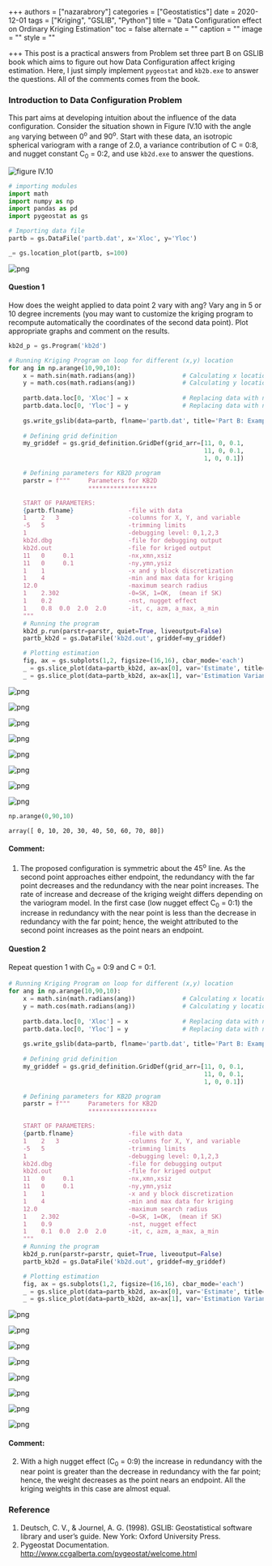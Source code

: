 +++
authors = ["nazarabrory"]
categories = ["Geostatistics"]
date = 2020-12-01
tags = ["Kriging", "GSLIB", "Python"]
title = "Data Configuration effect on Ordinary Kriging Estimation"
toc = false
alternate = ""
caption = ""
image = ""
style = ""

+++
This post is a practical answers from Problem set three part B on GSLIB book which aims to figure out how Data Configuration affect kriging estimation. Here, I just simply implement `pygeostat` and `kb2b.exe` to answer the questions. All of the comments comes from the book.

### Introduction to Data Configuration Problem
This part aims at developing intuition about the influence of the data configuration. Consider the situation shown in Figure IV.10 with the angle `ang` varying between 0<sup>o</sup> and 90<sup>o</sup>. Start with these data, an isotropic spherical variogram with a range of 2.0, a variance contribution of C = 0:8, and nugget constant C<sub>0</sub> = 0:2, and use `kb2d.exe` to answer the questions.

![figure IV.10](/uploads/blogposts/2020-12-01_Data_Configuration_effect_on_Ordinary_Kriging_Estimation/figure_IV.10.PNG)


```python
# importing modules
import math
import numpy as np
import pandas as pd
import pygeostat as gs
```


```python
# Importing data file
partb = gs.DataFile('partb.dat', x='Xloc', y='Yloc')
```


```python
_= gs.location_plot(partb, s=100)
```


    
![png](/uploads/blogposts/2020-12-01_Data_Configuration_effect_on_Ordinary_Kriging_Estimation/output_5_0.png)
    


#### Question 1
How does the weight applied to data point 2 vary with ang? Vary ang in 5 or 10 degree increments (you may want to customize the kriging program to recompute automatically the coordinates of the second data point). Plot appropriate graphs and comment on the results.


```python
kb2d_p = gs.Program('kb2d')
```


```python
# Running Kriging Program on loop for different (x,y) location
for ang in np.arange(10,90,10):
    x = math.sin(math.radians(ang))             # Calculating x location
    y = math.cos(math.radians(ang))             # Calculating y location
    
    partb.data.loc[0, 'Xloc'] = x               # Replacing data with new x location
    partb.data.loc[0, 'Yloc'] = y               # Replacing data with new y location
    
    gs.write_gslib(data=partb, flname='partb.dat', title='Part B: Example Data File')     # Overwriting file with new (x,y) data
    
    # Defining grid definition
    my_griddef = gs.grid_definition.GridDef(grid_arr=[11, 0, 0.1,
                                                      11, 0, 0.1,
                                                      1, 0, 0.1])

    # Defining parameters for KB2D program
    parstr = f"""     Parameters for KB2D
                      *******************

    START OF PARAMETERS:
    {partb.flname}               -file with data
    1    2   3                   -columns for X, Y, and variable
    -5   5                       -trimming limits
    1                            -debugging level: 0,1,2,3
    kb2d.dbg                     -file for debugging output
    kb2d.out                     -file for kriged output
    11   0     0.1               -nx,xmn,xsiz
    11   0     0.1               -ny,ymn,ysiz
    1    1                       -x and y block discretization
    1    4                       -min and max data for kriging
    12.0                         -maximum search radius
    1    2.302                   -0=SK, 1=OK,  (mean if SK)
    1    0.2                     -nst, nugget effect
    1    0.8  0.0  2.0  2.0      -it, c, azm, a_max, a_min
    """
    # Running the program
    kb2d_p.run(parstr=parstr, quiet=True, liveoutput=False)
    partb_kb2d = gs.DataFile('kb2d.out', griddef=my_griddef)

    # Plotting estimation
    fig, ax = gs.subplots(1,2, figsize=(16,16), cbar_mode='each')
    _ = gs.slice_plot(data=partb_kb2d, ax=ax[0], var='Estimate', title=f'Estimate_ang{ang}', griddef=my_griddef, pointdata=partb, pointvar='Variable', cmap='inferno', pointkws={'edgecolors':'white', 's':100})
    _ = gs.slice_plot(data=partb_kb2d, ax=ax[1], var='Estimation Variance', title=f'EstimationVariance_ang{ang}', griddef=my_griddef, cmap='inferno')
```


    
![png](/uploads/blogposts/2020-12-01_Data_Configuration_effect_on_Ordinary_Kriging_Estimation/output_8_0.png)
    



    
![png](/uploads/blogposts/2020-12-01_Data_Configuration_effect_on_Ordinary_Kriging_Estimation/output_8_1.png)
    



    
![png](/uploads/blogposts/2020-12-01_Data_Configuration_effect_on_Ordinary_Kriging_Estimation/output_8_2.png)
    



    
![png](/uploads/blogposts/2020-12-01_Data_Configuration_effect_on_Ordinary_Kriging_Estimation/output_8_3.png)
    



    
![png](/uploads/blogposts/2020-12-01_Data_Configuration_effect_on_Ordinary_Kriging_Estimation/output_8_4.png)
    



    
![png](/uploads/blogposts/2020-12-01_Data_Configuration_effect_on_Ordinary_Kriging_Estimation/output_8_5.png)
    



    
![png](/uploads/blogposts/2020-12-01_Data_Configuration_effect_on_Ordinary_Kriging_Estimation/output_8_6.png)
    



    
![png](/uploads/blogposts/2020-12-01_Data_Configuration_effect_on_Ordinary_Kriging_Estimation/output_8_7.png)
    



```python
np.arange(0,90,10)
```




    array([ 0, 10, 20, 30, 40, 50, 60, 70, 80])



#### Comment:
1. The proposed configuration is symmetric about the 45<sup>o</sup> line. As the second point approaches either endpoint, the redundancy with the far point decreases and the redundancy with the near point increases. The rate of increase and decrease of the kriging weight differs depending on the variogram model. In the first case (low nugget effect C<sub>0</sub> = 0:1) the increase in redundancy with the near point is less than the decrease in redundancy with the far point; hence, the weight attributed to the second point increases as the point nears an endpoint.

#### Question 2
Repeat question 1 with C<sub>0</sub> = 0:9 and C = 0:1.


```python
# Running Kriging Program on loop for different (x,y) location
for ang in np.arange(10,90,10):
    x = math.sin(math.radians(ang))             # Calculating x location
    y = math.cos(math.radians(ang))             # Calculating y location
    
    partb.data.loc[0, 'Xloc'] = x               # Replacing data with new x location
    partb.data.loc[0, 'Yloc'] = y               # Replacing data with new y location
    
    gs.write_gslib(data=partb, flname='partb.dat', title='Part B: Example Data File')     # Overwriting file with new (x,y) data
    
    # Defining grid definition
    my_griddef = gs.grid_definition.GridDef(grid_arr=[11, 0, 0.1,
                                                      11, 0, 0.1,
                                                      1, 0, 0.1])

    # Defining parameters for KB2D program
    parstr = f"""     Parameters for KB2D
                      *******************

    START OF PARAMETERS:
    {partb.flname}               -file with data
    1    2   3                   -columns for X, Y, and variable
    -5   5                       -trimming limits
    1                            -debugging level: 0,1,2,3
    kb2d.dbg                     -file for debugging output
    kb2d.out                     -file for kriged output
    11   0     0.1               -nx,xmn,xsiz
    11   0     0.1               -ny,ymn,ysiz
    1    1                       -x and y block discretization
    1    4                       -min and max data for kriging
    12.0                         -maximum search radius
    1    2.302                   -0=SK, 1=OK,  (mean if SK)
    1    0.9                     -nst, nugget effect
    1    0.1  0.0  2.0  2.0      -it, c, azm, a_max, a_min
    """
    # Running the program
    kb2d_p.run(parstr=parstr, quiet=True, liveoutput=False)
    partb_kb2d = gs.DataFile('kb2d.out', griddef=my_griddef)

    # Plotting estimation
    fig, ax = gs.subplots(1,2, figsize=(16,16), cbar_mode='each')
    _ = gs.slice_plot(data=partb_kb2d, ax=ax[0], var='Estimate', title=f'Estimate_ang{ang}', griddef=my_griddef, pointdata=partb, pointvar='Variable', pointkws={'edgecolors':'white', 's':100}, cmap='inferno')
    _ = gs.slice_plot(data=partb_kb2d, ax=ax[1], var='Estimation Variance', title=f'EstimationVariance_ang{ang}', griddef=my_griddef,  cmap='inferno')
```


    
![png](/uploads/blogposts/2020-12-01_Data_Configuration_effect_on_Ordinary_Kriging_Estimation/output_12_0.png)
    



    
![png](/uploads/blogposts/2020-12-01_Data_Configuration_effect_on_Ordinary_Kriging_Estimation/output_12_1.png)
    



    
![png](/uploads/blogposts/2020-12-01_Data_Configuration_effect_on_Ordinary_Kriging_Estimation/output_12_2.png)
    



    
![png](/uploads/blogposts/2020-12-01_Data_Configuration_effect_on_Ordinary_Kriging_Estimation/output_12_3.png)
    



    
![png](/uploads/blogposts/2020-12-01_Data_Configuration_effect_on_Ordinary_Kriging_Estimation/output_12_4.png)
    



    
![png](/uploads/blogposts/2020-12-01_Data_Configuration_effect_on_Ordinary_Kriging_Estimation/output_12_5.png)
    



    
![png](/uploads/blogposts/2020-12-01_Data_Configuration_effect_on_Ordinary_Kriging_Estimation/output_12_6.png)
    



    
![png](/uploads/blogposts/2020-12-01_Data_Configuration_effect_on_Ordinary_Kriging_Estimation/output_12_7.png)
    


#### Comment:
2. With a high nugget effect (C<sub>0</sub> = 0:9) the increase in redundancy with the near point is greater than the decrease in redundancy with the far point; hence, the weight decreases as the point nears an endpoint. All the kriging weights in this case are almost equal.

### Reference
1. Deutsch, C. V., & Journel, A. G. (1998). GSLIB: Geostatistical software library and user’s guide. New York: Oxford University Press.
2. Pygeostat Documentation. http://www.ccgalberta.com/pygeostat/welcome.html


```python

```
